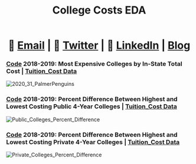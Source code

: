 # <div align="center"> <p>College Costs EDA</p> </br> 📧  [Email](mailto:EricFletcher3@gmail.com) | 💬  [Twitter](https://twitter.com/iamericfletcher) | 👔  [LinkedIn](https://www.linkedin.com/in/iamericfletcher/) | [Blog](https://ericfletcher.netlify.app/)</div>

### [Code](https://github.com/iamericfletcher/Exploratory-Data-Analysis/blob/master/R/2020/College%20Costs/R/2020_CollegeCosts.Rmd) 2018-2019: Most Expensive Colleges by In-State Total Cost | [Tuition_Cost Data](https://github.com/rfordatascience/tidytuesday/blob/master/data/2020/2020-03-10/readme.md)
![2020_31_PalmerPenguins](https://user-images.githubusercontent.com/64165327/88964668-b2260a00-d277-11ea-937b-5688d36b7f2d.png)

### [Code](https://github.com/iamericfletcher/Exploratory-Data-Analysis/blob/master/R/2020/College%20Costs/R/2020_CollegeCosts.Rmd) 2018-2019: Percent Difference Between Highest and Lowest Costing Public 4-Year Colleges | [Tuition_Cost Data](https://github.com/rfordatascience/tidytuesday/blob/master/data/2020/2020-03-10/readme.md)
![Public_Colleges_Percent_Difference](https://user-images.githubusercontent.com/64165327/89070381-ea464f00-d342-11ea-8135-045ed7fbf8f6.png)

### [Code](https://github.com/iamericfletcher/Exploratory-Data-Analysis/blob/master/R/2020/College%20Costs/R/2020_CollegeCosts.Rmd) 2018-2019: Percent Difference Between Highest and Lowest Costing Private 4-Year Colleges | [Tuition_Cost Data](https://github.com/rfordatascience/tidytuesday/blob/master/data/2020/2020-03-10/readme.md)
![Private_Colleges_Percent_Difference](https://user-images.githubusercontent.com/64165327/89070632-41e4ba80-d343-11ea-91d6-54141e8bd96c.png)
